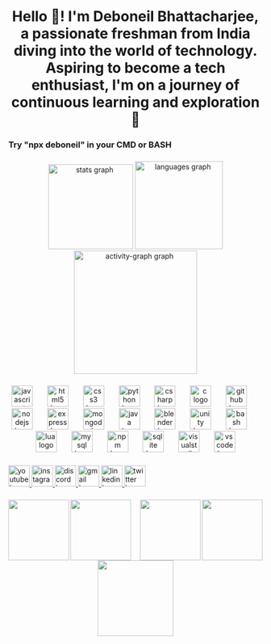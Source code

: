 <h1 align="center">Hello 👋! I'm Deboneil Bhattacharjee, a passionate freshman from India diving into the world of technology. Aspiring to become a tech enthusiast, I'm on a journey of continuous learning and exploration🚀</h1>

<h3> Try "npx deboneil" in your CMD or BASH </h3>

###

<div align="center">
  <img src="https://github-readme-stats.vercel.app/api?username=deboneil07&hide_title=false&hide_rank=false&show_icons=true&include_all_commits=true&count_private=true&disable_animations=false&theme=aura&locale=en&hide_border=false&custom_title=My%20Stats" height="168" alt="stats graph"  />
  <img src="https://github-readme-stats.vercel.app/api/top-langs?username=deboneil07&locale=en&hide_title=false&layout=compact&card_width=320&langs_count=10&theme=codeSTACKr&hide_border=false" height="174" alt="languages graph"  />
  <img src="https://github-readme-activity-graph.vercel.app/graph?username=deboneil07&radius=0&area=true&hide_title=false&hide_border=false&theme=synthwave-84&custom_title=My%20Contribution%20Graph" height="244" alt="activity-graph graph"  />
</div>

###

<div align="center">
  <img src="https://cdn.jsdelivr.net/gh/devicons/devicon/icons/javascript/javascript-original.svg" height="42" alt="javascript logo"  />
  <img width="21" />
  <img src="https://cdn.jsdelivr.net/gh/devicons/devicon/icons/html5/html5-original.svg" height="42" alt="html5 logo"  />
  <img width="21" />
  <img src="https://cdn.jsdelivr.net/gh/devicons/devicon/icons/css3/css3-original.svg" height="42" alt="css3 logo"  />
  <img width="21" />
  <img src="https://cdn.jsdelivr.net/gh/devicons/devicon/icons/python/python-original.svg" height="42" alt="python logo"  />
  <img width="21" />
  <img src="https://cdn.jsdelivr.net/gh/devicons/devicon/icons/csharp/csharp-original.svg" height="42" alt="csharp logo"  />
  <img width="21" />
  <img src="https://cdn.jsdelivr.net/gh/devicons/devicon/icons/c/c-original.svg" height="42" alt="c logo"  />
  <img width="21" />
  <img src="https://skillicons.dev/icons?i=github" height="42" alt="github logo"  />
  <img width="21" />
  <img src="https://cdn.jsdelivr.net/gh/devicons/devicon/icons/nodejs/nodejs-original.svg" height="42" alt="nodejs logo"  />
  <img width="21" />
  <img src="https://skillicons.dev/icons?i=express" height="42" alt="express logo"  />
  <img width="21" />
  <img src="https://cdn.jsdelivr.net/gh/devicons/devicon/icons/mongodb/mongodb-original.svg" height="42" alt="mongodb logo"  />
  <img width="21" />
  <img src="https://cdn.jsdelivr.net/gh/devicons/devicon/icons/java/java-original.svg" height="42" alt="java logo"  />
  <img width="21" />
  <img src="https://cdn.jsdelivr.net/gh/devicons/devicon/icons/blender/blender-original.svg" height="42" alt="blender logo"  />
  <img width="21" />
  <img src="https://skillicons.dev/icons?i=unity" height="42" alt="unity logo"  />
  <img width="21" />
  <img src="https://skillicons.dev/icons?i=bash" height="42" alt="bash logo"  />
  <img width="21" />
  <img src="https://img.shields.io/badge/Lua-2C2D72?logo=lua&logoColor=white&style=for-the-badge" height="42" alt="lua logo"  />
  <img width="21" />
  <img src="https://cdn.jsdelivr.net/gh/devicons/devicon/icons/mysql/mysql-original.svg" height="42" alt="mysql logo"  />
  <img width="21" />
  <img src="https://cdn.jsdelivr.net/gh/devicons/devicon/icons/npm/npm-original-wordmark.svg" height="42" alt="npm logo"  />
  <img width="21" />
  <img src="https://cdn.jsdelivr.net/gh/devicons/devicon/icons/sqlite/sqlite-original.svg" height="42" alt="sqlite logo"  />
  <img width="21" />
  <img src="https://cdn.jsdelivr.net/gh/devicons/devicon/icons/visualstudio/visualstudio-plain.svg" height="42" alt="visualstudio logo"  />
  <img width="21" />
  <img src="https://cdn.jsdelivr.net/gh/devicons/devicon/icons/vscode/vscode-original.svg" height="42" alt="vscode logo"  />
</div>

###

<div align="left">
  <a href="https://www.youtube.com/channel/UCvJSpxaGXSIoHQgyPV4efrA" target="_blank">
    <img src="https://img.shields.io/static/v1?message=Youtube&logo=youtube&label=&color=FF0000&logoColor=white&labelColor=&style=for-the-badge" height="42" alt="youtube logo"  />
  </a>
  <a href="https://www.instagram.com/_.kxntrxl._/" target="_blank">
    <img src="https://img.shields.io/static/v1?message=Instagram&logo=instagram&label=&color=E4405F&logoColor=white&labelColor=&style=for-the-badge" height="42" alt="instagram logo"  />
  </a>
  <a href="barboach." target="_blank">
    <img src="https://img.shields.io/static/v1?message=Discord&logo=discord&label=&color=7289DA&logoColor=white&labelColor=&style=for-the-badge" height="42" alt="discord logo"  />
  </a>
  <a href="bhattacharjeedeboneil@gmail.com" target="_blank">
    <img src="https://img.shields.io/static/v1?message=Gmail&logo=gmail&label=&color=D14836&logoColor=white&labelColor=&style=for-the-badge" height="42" alt="gmail logo"  />
  </a>
  <a href="https://www.linkedin.com/in/deboneil-bhattacharjee-304149297?trk=contact-info" target="_blank">
    <img src="https://img.shields.io/static/v1?message=LinkedIn&logo=linkedin&label=&color=0077B5&logoColor=white&labelColor=&style=for-the-badge" height="42" alt="linkedin logo"  />
  </a>
  <a href="https://twitter.com/Deboneilbhatt" target="_blank">
    <img src="https://img.shields.io/static/v1?message=Twitter&logo=twitter&label=&color=1DA1F2&logoColor=white&labelColor=&style=for-the-badge" height="42" alt="twitter logo"  />
  </a>
</div>

###

<img align="right" height="120" src="https://user-images.githubusercontent.com/74038190/212257454-16e3712e-945a-4ca2-b238-408ad0bf87e6.gif"  />

###

<img align="left" height="120" src="https://user-images.githubusercontent.com/74038190/212257472-08e52665-c503-4bd9-aa20-f5a4dae769b5.gif"  />

###

<img align="left" height="120" src="https://user-images.githubusercontent.com/74038190/212257465-7ce8d493-cac5-494e-982a-5a9deb852c4b.gif"  />

###

<img align="right" height="120" src="https://user-images.githubusercontent.com/74038190/212257460-738ff738-247f-4445-a718-cdd0ca76e2db.gif"  />

###

<div align="center">
  <img height="150" src="https://user-images.githubusercontent.com/74038190/212257468-1e9a91f1-b626-4baa-b15d-5c385dfa7ed2.gif"  />
</div>

###

